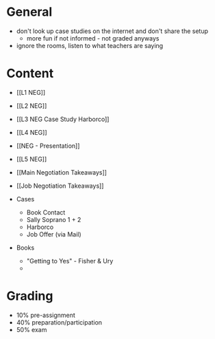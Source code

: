 # General
- don't look up case studies on the internet and don't share the setup
	- more fun if not informed - not graded anyways
- ignore the rooms, listen to what teachers are saying
# Content
- [[L1 NEG]]
- [[L2 NEG]]
- [[L3 NEG Case Study Harborco]]
- [[L4 NEG]]
- [[NEG - Presentation]]
- [[L5 NEG]]

- [[Main Negotiation Takeaways]]
- [[Job Negotiation Takeaways]]

- Cases
	- Book Contact
	- Sally Soprano 1 + 2
	- Harborco
	- Job Offer (via Mail)

- Books
	- "Getting to Yes" - Fisher & Ury
	- 
# Grading
- 10% pre-assignment
- 40% preparation/participation
- 50% exam